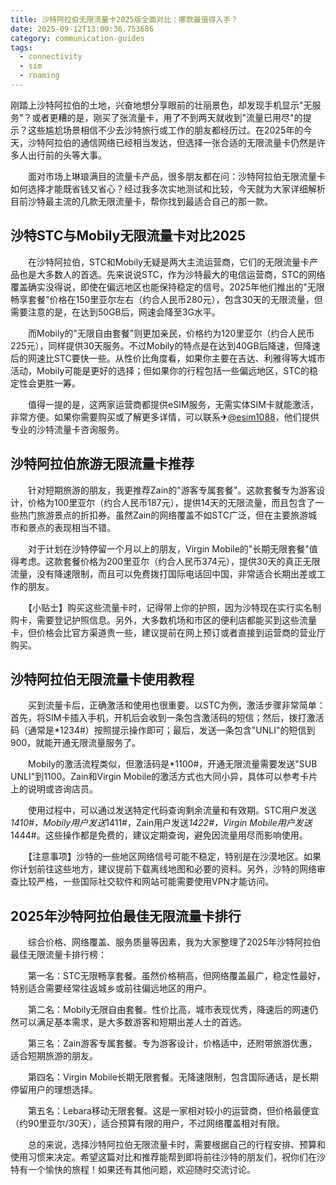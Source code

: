 ```yaml
---
title: 沙特阿拉伯无限流量卡2025版全面对比：哪款最值得入手？
date: 2025-09-12T13:00:36.753686
category: communication-guides
tags:
  - connectivity
  - sim
  - roaming
---
```


刚踏上沙特阿拉伯的土地，兴奋地想分享眼前的壮丽景色，却发现手机显示"无服务"？或者更糟的是，刚买了张流量卡，用了不到两天就收到"流量已用尽"的提示？这些尴尬场景相信不少去沙特旅行或工作的朋友都经历过。在2025年的今天，沙特阿拉伯的通信网络已经相当发达，但选择一张合适的无限流量卡仍然是许多人出行前的头等大事。

　　面对市场上琳琅满目的流量卡产品，很多朋友都在问：沙特阿拉伯无限流量卡如何选择才能既省钱又省心？经过我多次实地测试和比较，今天就为大家详细解析目前沙特最主流的几款无限流量卡，帮你找到最适合自己的那一款。

## 沙特STC与Mobily无限流量卡对比2025

　　在沙特阿拉伯，STC和Mobily无疑是两大主流运营商，它们的无限流量卡产品也是大多数人的首选。先来说说STC，作为沙特最大的电信运营商，STC的网络覆盖确实没得说，即使在偏远地区也能保持稳定的信号。2025年他们推出的"无限畅享套餐"价格在150里亚尔左右（约合人民币280元），包含30天的无限流量，但需要注意的是，在达到50GB后，网速会降至3G水平。

　　而Mobily的"无限自由套餐"则更加亲民，价格约为120里亚尔（约合人民币225元），同样提供30天服务。不过Mobily的特点是在达到40GB后降速，但降速后的网速比STC要快一些。从性价比角度看，如果你主要在吉达、利雅得等大城市活动，Mobily可能是更好的选择；但如果你的行程包括一些偏远地区，STC的稳定性会更胜一筹。

　　值得一提的是，这两家运营商都提供eSIM服务，无需实体SIM卡就能激活，非常方便。如果你需要购买或了解更多详情，可以联系✈[@esim1088](https://t.me/s/esim1088)，他们提供专业的沙特流量卡咨询服务。

## 沙特阿拉伯旅游无限流量卡推荐

　　针对短期旅游的朋友，我更推荐Zain的"游客专属套餐"。这款套餐专为游客设计，价格为100里亚尔（约合人民币187元），提供14天的无限流量，而且包含了一些热门旅游景点的折扣券。虽然Zain的网络覆盖不如STC广泛，但在主要旅游城市和景点的表现相当不错。

　　对于计划在沙特停留一个月以上的朋友，Virgin Mobile的"长期无限套餐"值得考虑。这款套餐价格为200里亚尔（约合人民币374元），提供30天的真正无限流量，没有降速限制，而且可以免费拨打国际电话回中国，非常适合长期出差或工作的朋友。

　　【小贴士】购买这些流量卡时，记得带上你的护照，因为沙特现在实行实名制购卡，需要登记护照信息。另外，大多数机场和市区的便利店都能买到这些流量卡，但价格会比官方渠道贵一些，建议提前在网上预订或者直接到运营商的营业厅购买。

## 沙特阿拉伯无限流量卡使用教程

　　买到流量卡后，正确激活和使用也很重要。以STC为例，激活步骤非常简单：首先，将SIM卡插入手机，开机后会收到一条包含激活码的短信；然后，拨打激活码（通常是*1234#）按照提示操作即可；最后，发送一条包含"UNLI"的短信到900，就能开通无限流量服务了。

　　Mobily的激活流程类似，但激活码是*1100#，开通无限流量需要发送"SUB UNLI"到1100。Zain和Virgin Mobile的激活方式也大同小异，具体可以参考卡片上的说明或咨询店员。

　　使用过程中，可以通过发送特定代码查询剩余流量和有效期。STC用户发送*1410#，Mobily用户发送*1411#，Zain用户发送*1422#，Virgin Mobile用户发送*1444#。这些操作都是免费的，建议定期查询，避免因流量用尽而影响使用。

　　【注意事项】沙特的一些地区网络信号可能不稳定，特别是在沙漠地区。如果你计划前往这些地方，建议提前下载离线地图和必要的资料。另外，沙特的网络审查比较严格，一些国际社交软件和网站可能需要使用VPN才能访问。

## 2025年沙特阿拉伯最佳无限流量卡排行

　　综合价格、网络覆盖、服务质量等因素，我为大家整理了2025年沙特阿拉伯最佳无限流量卡排行榜：

　　第一名：STC无限畅享套餐。虽然价格稍高，但网络覆盖最广，稳定性最好，特别适合需要经常往返城乡或前往偏远地区的用户。

　　第二名：Mobily无限自由套餐。性价比高，城市表现优秀，降速后的网速仍然可以满足基本需求，是大多数游客和短期出差人士的首选。

　　第三名：Zain游客专属套餐。专为游客设计，价格适中，还附带旅游优惠，适合短期旅游的朋友。

　　第四名：Virgin Mobile长期无限套餐。无降速限制，包含国际通话，是长期停留用户的理想选择。

　　第五名：Lebara移动无限套餐。这是一家相对较小的运营商，但价格最便宜（约90里亚尔/30天），适合预算有限的用户，不过网络覆盖相对有限。

　　总的来说，选择沙特阿拉伯无限流量卡时，需要根据自己的行程安排、预算和使用习惯来决定。希望这篇对比和推荐能帮到即将前往沙特的朋友们，祝你们在沙特有一个愉快的旅程！如果还有其他问题，欢迎随时交流讨论。